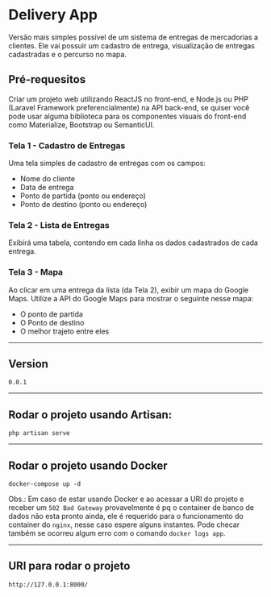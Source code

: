 # Delivery App

Versão mais simples possível de um sistema de entregas de mercadorias a
clientes. Ele vai possuir um cadastro de entrega, visualização de entregas cadastradas e
o percurso no mapa.

## Pré-requesitos

Criar um projeto web utilizando ReactJS no front-end, e Node.js ou PHP (Laravel
Framework preferencialmente) na API back-end, se quiser você pode usar alguma
biblioteca para os componentes visuais do front-end como Materialize, Bootstrap ou
SemanticUI.

### Tela 1 - Cadastro de Entregas

Uma tela simples de cadastro de entregas com os campos:

- Nome do cliente
- Data de entrega
- Ponto de partida (ponto ou endereço)
- Ponto de destino (ponto ou endereço)

### Tela 2 - Lista de Entregas

Exibirá uma tabela, contendo em cada linha os dados cadastrados de cada entrega.

### Tela 3 - Mapa

Ao clicar em uma entrega da lista (da Tela 2), exibir um mapa do Google Maps.
Utilize a API do Google Maps para mostrar o seguinte nesse mapa:

- O ponto de partida
- O Ponto de destino
- O melhor trajeto entre eles

---

## Version

```0.0.1```

---

## Rodar o projeto usando Artisan:

```php artisan serve```

---

## Rodar o projeto usando Docker

```docker-compose up -d```

Obs.: Em caso de estar usando Docker e ao acessar a URl do projeto e receber um `502 Bad Gateway` provavelmente é pq o container de banco de dados não esta pronto ainda, ele é requerido para o funcionamento do container do `nginx`, nesse caso espere alguns instantes.
Pode checar também se ocorreu algum erro com o comando `docker logs app`.

---

## URl para rodar o projeto

```http://127.0.0.1:8000/```

